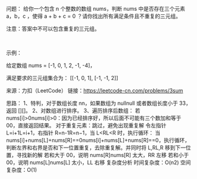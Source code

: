 问题：
给你一个包含 n 个整数的数组 nums，判断 nums 中是否存在三个元素 a，b，c ，使得 a + b + c = 0 ？请你找出所有满足条件且不重复的三元组。

注意：答案中不可以包含重复的三元组。

 

示例：

给定数组 nums = [-1, 0, 1, 2, -1, -4]，

满足要求的三元组集合为：
[[-1, 0, 1], [-1, -1, 2]]

来源：力扣（LeetCode）
链接：https://leetcode-cn.com/problems/3sum

思路：
1、特判，对于数组长度 nn，如果数组为 nullnull 或者数组长度小于 33，返回 [][]。
2、对数组进行排序。
3、遍历排序后数组：
若 nums[i]>0nums[i]>0：因为已经排序好，所以后面不可能有三个数加和等于 00，直接返回结果。
对于重复元素：跳过，避免出现重复解
令左指针 L=i+1L=i+1，右指针 R=n-1R=n−1，当 L<RL<R 时，执行循环：
当 nums[i]+nums[L]+nums[R]==0nums[i]+nums[L]+nums[R]==0，执行循环，判断左界和右界是否和下一位置重复，去除重复解。并同时将 L,RL,R 移到下一位置，寻找新的解
若和大于 00，说明 nums[R]nums[R] 太大，RR 左移
若和小于 00，说明 nums[L]nums[L] 太小，LL 右移
复杂度分析
时间复杂度：O(n2)
空间复杂度：O(1)

